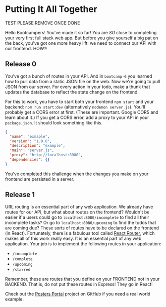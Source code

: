 # Putting It All Together

TEST PLEASE REMOVE ONCE DONE

Hello Bootcampers! You've made it so far! You are _SO_ close to completing your very first full stack web app. But before you give yourself a big pat on the back, you've got one more heavy lift: we need to connect our API with our frontend. HOW?!

## Release 0

You've got a bunch of routes in your API. And in `bootcamp-6` you learned how to pull data from a static JSON file on the web. Now we're going to pull JSON from our server. For every action in your todo, make a thunk that updates the database to reflect the state change on the frontend.

For this to work, you have to start both your frontend `npm start` and your backend: `npm run start:dev` (alternatively `nodemon server.js`). You'll probably get a CORS error at first. (These are important. Google CORS and learn about it.) If you get a CORS error, add a proxy to your API in your `package.json`. It should look something like this.

```JSON
{
  "name": "exmaple",
  "version": "1.0.0",
  "description": "example",
  "main": "server.js",
  "proxy": "http://localhost:8080",
  "dependencies": {}
}
```

You've completed this challenge when the changes you make on your frontend are persisted in a server.

## Release 1

URL routing is an essential part of any web application. We already have routes for our API, but what about routes on the frontend? Wouldn't be easier if a users could go to `localhost:8080/incomplete` to find all their incomplete tasks? Or go to `localhost:8080/upcoming` to find the todos that are coming due? These sorts of routes have to be declared on the frontend (in React). Fortunately, there is a fabulous tool called [React Router](https://github.com/ReactTraining/react-router), which makes all of this work really easy. It is an essential part of any web application. Your job is to implement the following routes in your application:

* `/incomplete`
* `/complete`
* `/upcoming`
* `/starred`

Remember, these are routes that you define on your FRONTEND not in your BACKEND. That is, do not put these routes in Express! They go in React!

Check out the [Posters Portal](https://github.com/DavidsonCollege/poster-portal) project on GitHub if you need a real world example.

